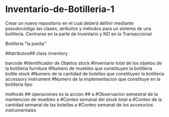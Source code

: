 # Inventario-de-Botilleria-1
Crear un nuevo repositorio en el cual deberá definir mediante pseudocódigo las clases, atributos y métodos para un sistema de una botillería. Centrarse en la parte de Inventario y NO en la Transaccional  

Botilleria "la pasita"

##atributos##
class inventory 

barcode                  #Identificador de Objetos
stock                    #Inventario total de los objetos de la botilleria
furniture                #Numero de muebles que constituyen la botilleria 
bottle stock             #Numero de la cantidad de botellas que constituyen la botilleria
accessory instrument     #Numero de la implementacion que constituye en la botilleria
tipo

methods  ## operaciones es la accion  ##
                        a #Observacion semestral de la mantencion de muebles
                        a #Conteo semanal del stock total
                        a #Conteo de la cantidad semanal de las botellas
                        a #Conteo semanal de los accesorios instrumentales

                      


